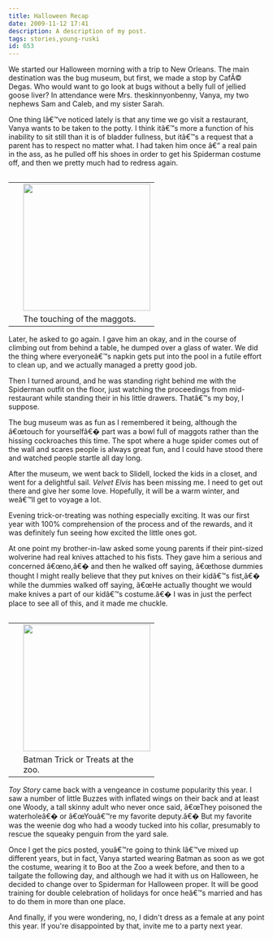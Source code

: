 ```yaml
---
title: Halloween Recap
date: 2009-11-12 17:41
description: A description of my post.
tags: stories,young-ruski
id: 653
---
```

We started our Halloween morning with a trip to New Orleans.  The main destination was the bug museum, but first, we made a stop by CafÃ© Degas.  Who would want to go look at bugs without a belly full of jellied goose liver?  In attendance were Mrs. theskinnyonbenny, Vanya, my two nephews Sam and Caleb, and my sister Sarah.

One thing Iâ€™ve noticed lately is that any time we go visit a restaurant, Vanya wants to be taken to the potty.  I think itâ€™s more a function of his inability to sit still than it is of bladder fullness, but itâ€™s a request that a parent has to respect no matter what.  I had taken him once â€“ a real pain in the ass, as he pulled off his shoes in order to get his Spiderman costume off, and then we pretty much had to redress again.
<span class="spanEndPreview">&nbsp;</span>
<table cellpadding="2" align="right"><tr><td width="5" rowspan="2"><spacer type="block" width="5" height="1"></td><td width="250" ><img src="http://theskinnyonbenny.com/img/gal/058%20-%20Halloween%202009/resIMG_0970.JPG" width="250px"></td></tr><tr><td class="caption" width="250">The touching of the maggots.</td></tr></table>

Later, he asked to go again.  I gave him an okay, and in the course of climbing out from behind a table, he dumped over a glass of water.  We did the thing where everyoneâ€™s napkin gets put into the pool in a futile effort to clean up, and we actually managed a pretty good job.

Then I turned around, and he was standing right behind me with the Spiderman outfit on the floor, just watching the proceedings from mid-restaurant while standing their in his little drawers.  Thatâ€™s my boy, I suppose.

The bug museum was as fun as I remembered it being, although the â€œtouch for yourselfâ€� part was a bowl full of maggots rather than the hissing cockroaches this time.  The spot where a huge spider comes out of the wall and scares people is always great fun, and I could have stood there and watched people startle all day long.

After the museum, we went  back to Slidell, locked the kids in a closet, and went for a delightful sail.  <i>Velvet Elvis</i> has been missing me.  I need to get out there and give her some love.  Hopefully, it will be a warm winter, and weâ€™ll get to voyage a lot.

Evening trick-or-treating was nothing especially exciting.  It was our first year with 100% comprehension of the process and of the rewards, and it was definitely fun seeing how excited the little ones got.

At one point my brother-in-law asked some young parents if their pint-sized wolverine had real knives attached to his fists.  They gave him a serious and concerned â€œno,â€� and then he walked off saying, â€œthose dummies thought I might really believe that they put knives on their kidâ€™s fist,â€� while the dummies walked off saying, â€œHe actually thought we would make knives a part of our kidâ€™s costume.â€�  I was in just the perfect place to see all of this, and it made me chuckle.

<table cellpadding="2" align="right"><tr><td width="5" rowspan="2"><spacer type="block" width="5" height="1"></td><td width="250" ><img src="http://theskinnyonbenny.com/img/gal/058%20-%20Halloween%202009/resIMG_0909.JPG" width="250px"></td></tr><tr><td class="caption" width="250">Batman Trick or Treats at the zoo.</td></tr></table>

<i>Toy Story</i> came back with a vengeance in costume popularity this year.  I saw a number of little Buzzes with inflated wings on their back and at least one Woody, a tall skinny adult who never once said, â€œThey poisoned the waterholeâ€� or â€œYouâ€™re my favorite deputy.â€�  But my favorite was the weenie dog who had a woody tucked into his collar, presumably to rescue the squeaky penguin from the yard sale.

Once I get the pics posted, youâ€™re going to think Iâ€™ve mixed up different years, but in fact, Vanya started wearing Batman as soon as we got the costume, wearing it to Boo at the Zoo a week before, and then to a tailgate the following day, and although we had it with us on Halloween, he decided to change over to Spiderman for Halloween proper.  It will be good training for double celebration of holidays for once heâ€™s married and has to do them in more than one place.

And finally, if you were wondering, no, I didn't dress as a female at any point this year.  If you're disappointed by that, invite me to a party next year.


